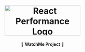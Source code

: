 <h1 align="center">
    <img alt="React Performance Logo" width="250" height="100" src="https://user-images.githubusercontent.com/58401291/153502185-3beec111-1c71-45c1-aaf2-a342ce154838.png" />
    <br>
</h1>


<h4 align="center">
 🚀 WatchMe Project 🚀
</h4>
